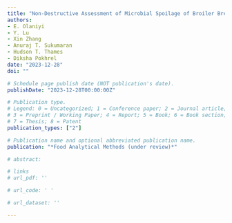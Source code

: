 ```yaml
---
title: "Non-Destructive Assessment of Microbial Spoilage of Broiler Breast Meat Using Structured Illumination Reflectance Imaging with Machine Learning"
authors: 
- E. Olaniyi
- Y. Lu
- Xin Zhang
- Anuraj T. Sukumaran
- Hudson T. Thames
- Diksha Pokhrel
date: "2023-12-28"
doi: ""

# Schedule page publish date (NOT publication's date).
publishDate: "2023-12-28T00:00:00Z"

# Publication type.
# Legend: 0 = Uncategorized; 1 = Conference paper; 2 = Journal article;
# 3 = Preprint / Working Paper; 4 = Report; 5 = Book; 6 = Book section;
# 7 = Thesis; 8 = Patent
publication_types: ["2"]

# Publication name and optional abbreviated publication name.
publication: "*Food Analytical Methods (under review)*"

# abstract: 

# links
# url_pdf: ''

# url_code: ' '

# url_dataset: ''

---
```

